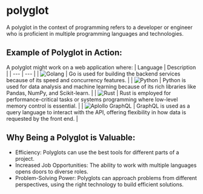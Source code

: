 # polyglot
A polyglot in the context of programming refers to a developer or engineer who is proficient in multiple programming languages and technologies. 
 
## Example of Polyglot in Action:
A polyglot might work on a web application where:
| Language | Description |
| --- | --- |
| ![Golang](https://go.dev/images/go-logo-blue.svg "GoLang")  | Go is used for building the backend services because of its speed and concurrency features. |
| ![Python](https://www.python.org/static/img/python-logo.png "Python") | Python is used for data analysis and machine learning because of its rich libraries like Pandas, NumPy, and Scikit-learn. |
| ![Rust](https://www.rust-lang.org/static/images/rust-logo-blk.svg "Rust")  | Rust is employed for performance-critical tasks or systems programming where low-level memory control is essential. |
| ![Aplollo GraphQL](https://github.com/gitish/polyglot_training/blob/main/golang/img/apollo.png) | GraphQL is used as a query language to interact with the API, offering flexibility in how data is requested by the front end. |

## Why Being a Polyglot is Valuable:
* Efficiency: Polyglots can use the best tools for different parts of a project.
* Increased Job Opportunities: The ability to work with multiple languages opens doors to diverse roles.
* Problem-Solving Power: Polyglots can approach problems from different perspectives, using the right technology to build efficient solutions.


